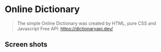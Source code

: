# Online Dictionary
> The simple Online Dictionary was created by HTML, pure CSS and Javascript
> Free API: https://dictionaryapi.dev/
## Screen shots
